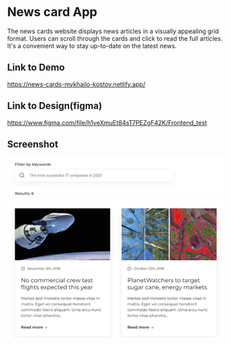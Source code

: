 # News card App
The news cards website displays news articles in a visually appealing grid format. Users can scroll through the cards and click to read the full articles. It's a convenient way to stay up-to-date on the latest news.
## Link to Demo
https://news-cards-mykhailo-kostov.netlify.app/
## Link to Design(figma)
https://www.figma.com/file/h1veXmuEt84sT7PEZgF42K/Frontend_test
## Screenshot
![](https://github.com/MihailKostov/images/blob/master/News-cards-1.PNG?raw=true)
